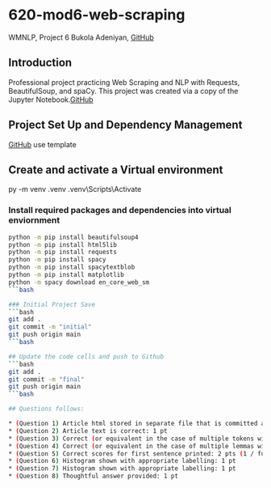 # 620-mod6-web-scraping
WMNLP, Project 6
Bukola Adeniyan, [GitHub](https://github.com/Queensdelight/mod6-web-scraping.git)

## Introduction
Professional project practicing Web Scraping and NLP with Requests, BeautifulSoup, and spaCy.
This project was created via a copy of the Jupyter Notebook.[GitHub](https://github.com/wmnlp-materials/web-scraping.git)

## Project Set Up and Dependency Management 
[GitHub](https://github.com/wmnlp-materials/web-scraping.git) use template

## Create and activate a Virtual environment
py -m venv .venv
.venv\Scripts\Activate

### Install required packages and dependencies into virtual enviornment
```bash
python -m pip install beautifulsoup4
python -m pip install html5lib
python -m pip install requests
python -m pip install spacy
python -m pip install spacytextblob
python -m pip install matplotlib
python -m spacy download en_core_web_sm
```bash

### Initial Project Save
```bash
git add .
git commit -m "initial"                         
git push origin main
```bash

## Update the code cells and push to Github
```bash
git add .
git commit -m "final"                         
git push origin main
```bash

## Questions follows:

* (Question 1) Article html stored in separate file that is committed and pushed: 1 pt
* (Question 2) Article text is correct: 1 pt
* (Question 3) Correct (or equivalent in the case of multiple tokens with same frequency) tokens printed: 1 pt
* (Question 4) Correct (or equivalent in the case of multiple lemmas with same frequency) lemmas printed: 1 pt
* (Question 5) Correct scores for first sentence printed: 2 pts (1 / function)
* (Question 6) Histogram shown with appropriate labelling: 1 pt
* (Question 7) Histogram shown with appropriate labelling: 1 pt
* (Question 8) Thoughtful answer provided: 1 pt
